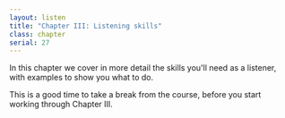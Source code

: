 ```yaml
---
layout: listen
title: "Chapter III: Listening skills"
class: chapter
serial: 27
---
```

In this chapter we cover in more detail the skills you'll need as a listener, with examples to show you what to do.

This is a good time to take a break from the course, before you start working through Chapter III.

